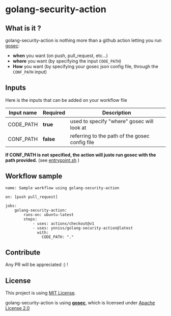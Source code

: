 # golang-security-action

## What is it ?

golang-security-action is nothing more than a github action letting you run [gosec](https://github.com/securego/gosec): 
* **when** you want (on push, pull_request, etc...)
* **where** you want (by specifying the input `CODE_PATH`)
* **How** you want (by specifying your gosec json config file, through the `CONF_PATH` input)

## Inputs

Here is the inputs that can be added on your workflow file

| Input name    | Required      | Description |
| ------------- | ------------- |-------------|
| CODE_PATH     | **true**      | used to specify "where" gosec will look at |
| CONF_PATH     | **false**     | referring to the path of the gosec config file|

**If CONF_PATH is not specified, the action will juste run gosec with the path provided.** (see  [entrypoint.sh](https://github.com/Ynniss/golang-security-action/blob/master/entrypoint.sh) )

## Workflow sample

```
name: Sample workflow using golang-security-action

on: [push pull_request]

jobs:
    golang-security-action:
        runs-on: ubuntu-latest
        steps:
            - uses: actions/checkout@v1
            - uses: ynniss/golang-security-action@latest
              with:
                CODE_PATH: "."
```

## Contribute

Any PR will be appreciated :) !

## License
This project is using [MIT License](https://github.com/Ynniss/golang-security-action/blob/master/LICENSE).

golang-security-action is using [**gosec**](https://github.com/securego/gosec), which is licensed under [Apache License 2.0](https://github.com/securego/gosec/blob/master/LICENSE.txt)
